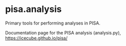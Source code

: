 # pisa.analysis

Primary tools for performing analyses in PISA.

Documentation page for the PISA analysis (analysis.py),
https://icecube.github.io/pisa/
